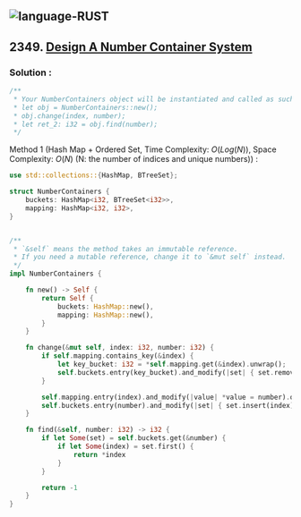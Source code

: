 ![language-RUST](https://img.shields.io/badge/RUST-8d4004?style=for-the-badge&logo=RUST)
---

## 2349. [Design A Number Container System](https://leetcode.com/problems/design-a-number-container-system)

### Solution :

```rust
/**
 * Your NumberContainers object will be instantiated and called as such:
 * let obj = NumberContainers::new();
 * obj.change(index, number);
 * let ret_2: i32 = obj.find(number);
 */
```

Method 1 (Hash Map + Ordered Set, Time Complexity: $O(Log(N))$, Space Complexity: $O(N)$ (N: the number of indices and unique numbers)) :
```rust
use std::collections::{HashMap, BTreeSet};

struct NumberContainers {
    buckets: HashMap<i32, BTreeSet<i32>>,
    mapping: HashMap<i32, i32>,
}


/** 
 * `&self` means the method takes an immutable reference.
 * If you need a mutable reference, change it to `&mut self` instead.
 */
impl NumberContainers {

    fn new() -> Self {
        return Self {
            buckets: HashMap::new(),
            mapping: HashMap::new(),
        }
    }

    fn change(&mut self, index: i32, number: i32) {
        if self.mapping.contains_key(&index) {
            let key_bucket: i32 = *self.mapping.get(&index).unwrap();
            self.buckets.entry(key_bucket).and_modify(|set| { set.remove(&index); });
        }

        self.mapping.entry(index).and_modify(|value| *value = number).or_insert(number);
        self.buckets.entry(number).and_modify(|set| { set.insert(index); }).or_insert(BTreeSet::from([index]));
    }

    fn find(&self, number: i32) -> i32 {
        if let Some(set) = self.buckets.get(&number) {
            if let Some(index) = set.first() {
                return *index
            }
        }

        return -1
    }
}
```

